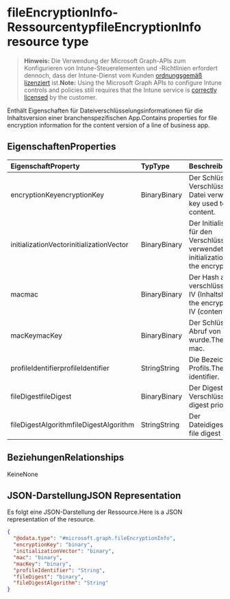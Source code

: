 # <a name="fileencryptioninfo-resource-type"></a><span data-ttu-id="89f00-101">fileEncryptionInfo-Ressourcentyp</span><span class="sxs-lookup"><span data-stu-id="89f00-101">fileEncryptionInfo resource type</span></span>

> <span data-ttu-id="89f00-102">**Hinweis:** Die Verwendung der Microsoft Graph-APIs zum Konfigurieren von Intune-Steuerelementen und -Richtlinien erfordert dennoch, dass der Intune-Dienst vom Kunden [ordnungsgemäß lizenziert](https://go.microsoft.com/fwlink/?linkid=839381) ist.</span><span class="sxs-lookup"><span data-stu-id="89f00-102">**Note:** Using the Microsoft Graph APIs to configure Intune controls and policies still requires that the Intune service is [correctly licensed](https://go.microsoft.com/fwlink/?linkid=839381) by the customer.</span></span>

<span data-ttu-id="89f00-103">Enthält Eigenschaften für Dateiverschlüsselungsinformationen für die Inhaltsversion einer branchenspezifischen App.</span><span class="sxs-lookup"><span data-stu-id="89f00-103">Contains properties for file encryption information for the content version of a line of business app.</span></span>
## <a name="properties"></a><span data-ttu-id="89f00-104">Eigenschaften</span><span class="sxs-lookup"><span data-stu-id="89f00-104">Properties</span></span>
|<span data-ttu-id="89f00-105">Eigenschaft</span><span class="sxs-lookup"><span data-stu-id="89f00-105">Property</span></span>|<span data-ttu-id="89f00-106">Typ</span><span class="sxs-lookup"><span data-stu-id="89f00-106">Type</span></span>|<span data-ttu-id="89f00-107">Beschreibung</span><span class="sxs-lookup"><span data-stu-id="89f00-107">Description</span></span>|
|:---|:---|:---|
|<span data-ttu-id="89f00-108">encryptionKey</span><span class="sxs-lookup"><span data-stu-id="89f00-108">encryptionKey</span></span>|<span data-ttu-id="89f00-109">Binary</span><span class="sxs-lookup"><span data-stu-id="89f00-109">Binary</span></span>|<span data-ttu-id="89f00-110">Der Schlüssel, der zum Verschlüsseln des Inhalts der Datei verwendet wurde.</span><span class="sxs-lookup"><span data-stu-id="89f00-110">The key used to encrypt the file content.</span></span>|
|<span data-ttu-id="89f00-111">initializationVector</span><span class="sxs-lookup"><span data-stu-id="89f00-111">initializationVector</span></span>|<span data-ttu-id="89f00-112">Binary</span><span class="sxs-lookup"><span data-stu-id="89f00-112">Binary</span></span>|<span data-ttu-id="89f00-113">Der Initialisierungsvektor, der für den Verschlüsselungsalgorithmus verwendet wurde.</span><span class="sxs-lookup"><span data-stu-id="89f00-113">The initialization vector used for the encryption algorithm.</span></span>|
|<span data-ttu-id="89f00-114">mac</span><span class="sxs-lookup"><span data-stu-id="89f00-114">mac</span></span>|<span data-ttu-id="89f00-115">Binary</span><span class="sxs-lookup"><span data-stu-id="89f00-115">Binary</span></span>|<span data-ttu-id="89f00-116">Der Hash aus dem verschlüsselten Dateiinhalt + IV (Inhaltshash).</span><span class="sxs-lookup"><span data-stu-id="89f00-116">The hash of the encrypted file content + IV (content hash).</span></span>|
|<span data-ttu-id="89f00-117">macKey</span><span class="sxs-lookup"><span data-stu-id="89f00-117">macKey</span></span>|<span data-ttu-id="89f00-118">Binary</span><span class="sxs-lookup"><span data-stu-id="89f00-118">Binary</span></span>|<span data-ttu-id="89f00-119">Der Schlüssel, der für den Abruf von mac verwendet wurde.</span><span class="sxs-lookup"><span data-stu-id="89f00-119">The key used to get mac.</span></span>|
|<span data-ttu-id="89f00-120">profileIdentifier</span><span class="sxs-lookup"><span data-stu-id="89f00-120">profileIdentifier</span></span>|<span data-ttu-id="89f00-121">String</span><span class="sxs-lookup"><span data-stu-id="89f00-121">String</span></span>|<span data-ttu-id="89f00-122">Die Bezeichner des Profils.</span><span class="sxs-lookup"><span data-stu-id="89f00-122">The the profile identifier.</span></span>|
|<span data-ttu-id="89f00-123">fileDigest</span><span class="sxs-lookup"><span data-stu-id="89f00-123">fileDigest</span></span>|<span data-ttu-id="89f00-124">Binary</span><span class="sxs-lookup"><span data-stu-id="89f00-124">Binary</span></span>|<span data-ttu-id="89f00-125">Der Digest der Datei vor der Verschlüsselung.</span><span class="sxs-lookup"><span data-stu-id="89f00-125">The file digest prior to encryption.</span></span>|
|<span data-ttu-id="89f00-126">fileDigestAlgorithm</span><span class="sxs-lookup"><span data-stu-id="89f00-126">fileDigestAlgorithm</span></span>|<span data-ttu-id="89f00-127">String</span><span class="sxs-lookup"><span data-stu-id="89f00-127">String</span></span>|<span data-ttu-id="89f00-128">Der Dateidigestalgorithmus.</span><span class="sxs-lookup"><span data-stu-id="89f00-128">The file digest algorithm.</span></span>|

## <a name="relationships"></a><span data-ttu-id="89f00-129">Beziehungen</span><span class="sxs-lookup"><span data-stu-id="89f00-129">Relationships</span></span>
<span data-ttu-id="89f00-130">Keine</span><span class="sxs-lookup"><span data-stu-id="89f00-130">None</span></span>
## <a name="json-representation"></a><span data-ttu-id="89f00-131">JSON-Darstellung</span><span class="sxs-lookup"><span data-stu-id="89f00-131">JSON Representation</span></span>
<span data-ttu-id="89f00-132">Es folgt eine JSON-Darstellung der Ressource.</span><span class="sxs-lookup"><span data-stu-id="89f00-132">Here is a JSON representation of the resource.</span></span>
<!--{
  "blockType": "resource",
  "@odata.type": "microsoft.graph.fileEncryptionInfo"
}-->
``` json
{
  "@odata.type": "#microsoft.graph.fileEncryptionInfo",
  "encryptionKey": "binary",
  "initializationVector": "binary",
  "mac": "binary",
  "macKey": "binary",
  "profileIdentifier": "String",
  "fileDigest": "binary",
  "fileDigestAlgorithm": "String"
}
```



